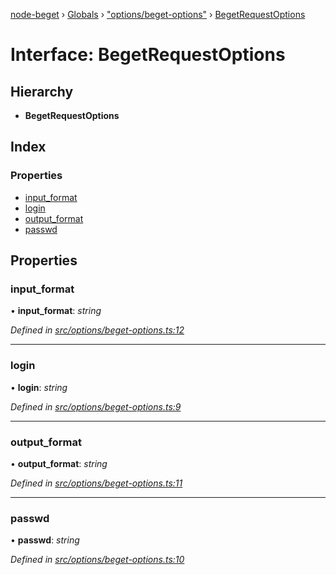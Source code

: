 [node-beget](../README.md) › [Globals](../globals.md) › ["options/beget-options"](../modules/_options_beget_options_.md) › [BegetRequestOptions](_options_beget_options_.begetrequestoptions.md)

# Interface: BegetRequestOptions

## Hierarchy

* **BegetRequestOptions**

## Index

### Properties

* [input_format](_options_beget_options_.begetrequestoptions.md#input_format)
* [login](_options_beget_options_.begetrequestoptions.md#login)
* [output_format](_options_beget_options_.begetrequestoptions.md#output_format)
* [passwd](_options_beget_options_.begetrequestoptions.md#passwd)

## Properties

###  input_format

• **input_format**: *string*

*Defined in [src/options/beget-options.ts:12](https://github.com/olehcambel/node-beget/blob/fcfb1e8/src/options/beget-options.ts#L12)*

___

###  login

• **login**: *string*

*Defined in [src/options/beget-options.ts:9](https://github.com/olehcambel/node-beget/blob/fcfb1e8/src/options/beget-options.ts#L9)*

___

###  output_format

• **output_format**: *string*

*Defined in [src/options/beget-options.ts:11](https://github.com/olehcambel/node-beget/blob/fcfb1e8/src/options/beget-options.ts#L11)*

___

###  passwd

• **passwd**: *string*

*Defined in [src/options/beget-options.ts:10](https://github.com/olehcambel/node-beget/blob/fcfb1e8/src/options/beget-options.ts#L10)*
